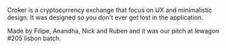 Croker is a cryptocurrency exchange that focus on UX and minimalistic design. It was designed so you don't ever get lost in the application.

Made by Filipe, Anandha, Nick and Ruben and it was our pitch at lewagon #205 lisbon batch.
